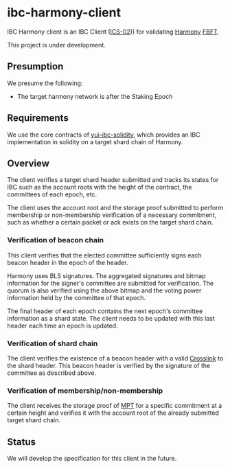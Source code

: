 # ibc-harmony-client

IBC Harmony client is an IBC Client ([ICS-02](https://github.com/cosmos/ibc/tree/master/spec/core/ics-002-client-semantics))) for validating [Harmony](https://www.harmony.one/) [FBFT](https://docs.harmony.one/home/general/technology/consensus).

This project is under development.


## Presumption

We presume the following:

- The target harmony network is after the Staking Epoch

## Requirements

 We use the core contracts of [yui-ibc-solidity](https://github.com/hyperledger-labs/yui-ibc-solidity), which provides an IBC implementation in solidity on a target shard chain of Harmony.

## Overview

The client verifies a target shard header submitted and tracks its states for IBC such as the account roots with the height of the contract, the committees of each epoch, etc.

The client uses the account root and the storage proof submitted to perform membership or non-membership verification of a necessary commitment, such as whether a certain packet or ack exists on the target shard chain.

### Verification of beacon chain

This client verifies that the elected committee sufficiently signs each beacon header in the epoch of the header.

Harmony uses BLS signatures. The aggregated signatures and bitmap information for the signer's committee are submitted for verification. The quorum is also verified using the above bitmap and the voting power information held by the committee of that epoch.


The final header of each epoch contains the next epoch's committee information as a shard state. The client needs to be updated with this last header each time an epoch is updated.

### Verification of shard chain

The client verifies the existence of a beacon header with a valid [Crosslink](https://docs.harmony.one/home/general/technology/sharding#crosslinks) to the shard header.
This beacon header is verified by the signature of the committee as described above.

### Verification of membership/non-membership

The client receives the storage proof of [MPT](https://ethereum.org/en/developers/docs/data-structures-and-encoding/patricia-merkle-trie/) for a specific commitment at a certain height and verifies it with the account root of the already submitted target shard chain.

## Status

We will develop the specification for this client in the future.
